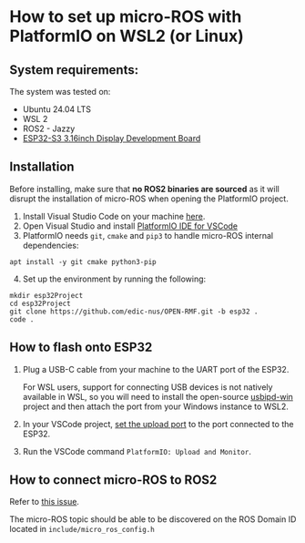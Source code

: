 # How to set up micro-ROS with PlatformIO on WSL2 (or Linux)

## System requirements:
The system was tested on:
* Ubuntu 24.04 LTS
* WSL 2
* ROS2 - Jazzy
* [ESP32-S3 3.16inch Display Development Board](https://www.waveshare.com/product/mcu-tools/development-boards/esp32/esp32-s3-lcd-3.16.htm)

## Installation
Before installing, make sure that **no ROS2 binaries are sourced** as it will disrupt the installation of micro-ROS when opening the PlatformIO project.
1. Install Visual Studio Code on your machine [here](https://code.visualstudio.com/download).
2. Open Visual Studio and install [PlatformIO IDE for VSCode](https://platformio.org/install/ide?install=vscode)
3. PlatformIO needs `git`, `cmake` and `pip3` to handle micro-ROS internal dependencies:
```shell 
apt install -y git cmake python3-pip
```
4. Set up the environment by running the following:
```shell
mkdir esp32Project
cd esp32Project
git clone https://github.com/edic-nus/OPEN-RMF.git -b esp32 .
code .
```


## How to flash onto ESP32

1. Plug a USB-C cable from your machine to the UART port of the ESP32.

    For WSL users, support for connecting USB devices is not natively available in WSL, so you will need to install the open-source [usbipd-win](https://learn.microsoft.com/en-us/windows/wsl/connect-usb) project and then attach the port from your Windows instance to WSL2.
2. In your VSCode project, [set the upload port](https://electropeak.com/learn/how-to-select-port-and-change-baud-rate-in-platform-io/) to the port connected to the ESP32.

3. Run the VSCode command `PlatformIO: Upload and Monitor`.

## How to connect micro-ROS to ROS2
Refer to [this issue](https://github.com/edic-nus/OPEN-RMF/issues/10).

The micro-ROS topic should be able to be discovered on the ROS Domain ID located in `include/micro_ros_config.h`